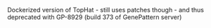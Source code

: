 Dockerized version of TopHat - still uses patches though - and thus deprecated with GP-8929 (build 373 of GenePattern server)
